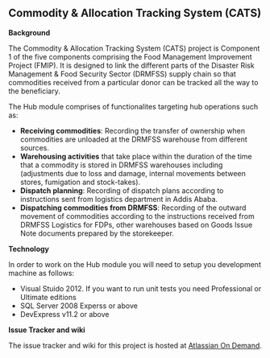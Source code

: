 Commodity & Allocation Tracking System (CATS) 
-----

**Background**

The Commodity & Allocation Tracking System (CATS) project is Component 1 of the five components comprising the Food Management Improvement Project (FMIP).
It is designed to link the different parts of the Disaster Risk Management & Food Security Sector (DRMFSS) supply chain so that commodities received from a particular donor can be tracked all the way to the beneficiary.

The Hub module comprises of functionalites targeting hub operations such as:
* **Receiving commodities**: Recording the transfer of ownership when commodities are unloaded at the DRMFSS warehouse from different sources.
* **Warehousing activities** that take place within the duration of the time that a commodity is stored in DRMFSS warehouses including (adjustments due to loss and damage, internal movements between stores, fumigation and stock-takes).
* **Dispatch planning**: Recording of dispatch plans according to instructions sent from logistics department in Addis Ababa.
* **Dispatching commodities from DRMFSS**: Recording of the outward movement of commodities according to the instructions received from DRMFSS Logistics for FDPs, other warehouses based on Goods Issue Note documents prepared by the storekeeper.

**Technology**

In order to work on the Hub module you will need to setup you development machine as follows:
* Visual Stuido 2012. If you want to run unit tests you need Professional or Ultimate editions
* SQL Server 2008 Experss or above
* DevExpress v11.2 or above


**Issue Tracker and wiki**

The issue tracker and wiki for this project is hosted at [Atlassian On Demand](http://cats-edge.atlassian.net).

